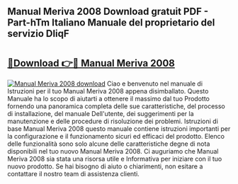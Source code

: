 ## Manual Meriva 2008 Download gratuit PDF - Part-hTm Italiano Manuale del proprietario del servizio DIiqF

# <h2><a href="http://dffyho.blite.top/?on=Manual+Meriva+2008">🔗Download 👉🔴 Manual Meriva 2008</a></h2>

[![Manual Meriva 2008 download](https://i.imgur.com/lujVjoI.png)](http://dffyho.blite.top/?on=Manual+Meriva+2008)
Ciao e benvenuto nel manuale di Istruzioni per il tuo Manual Meriva 2008 appena disimballato. Questo Manuale ha lo scopo di aiutarti a ottenere il massimo dal tuo Prodotto fornendo una panoramica completa delle sue caratteristiche, del processo di installazione, del manuale Dell'utente, dei suggerimenti per la manutenzione e delle procedure di risoluzione dei problemi. Istruzioni di base Manual Meriva 2008 questo manuale contiene istruzioni importanti per la configurazione e il funzionamento sicuri ed efficaci del prodotto. Elenco delle funzionalità sono solo alcune delle caratteristiche degne di nota disponibili nel tuo nuovo Manual Meriva 2008. Ci auguriamo che Manual Meriva 2008 sia stata una risorsa utile e Informativa per iniziare con il tuo nuovo prodotto. Se hai bisogno di aiuto o chiarimenti, non esitare a contattare il nostro team di assistenza clienti.

